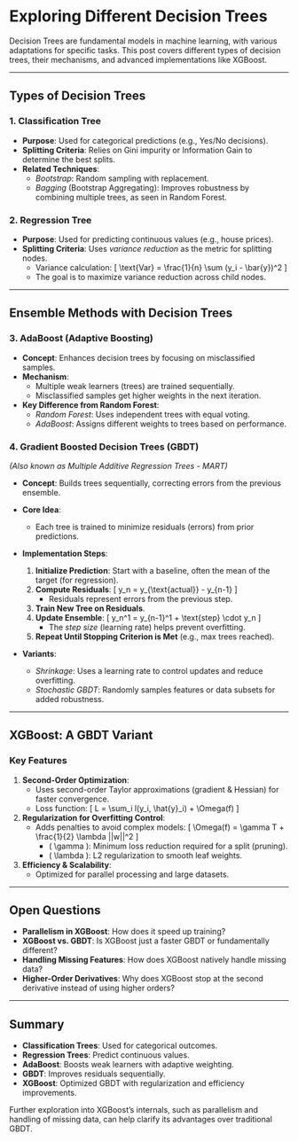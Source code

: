 # **Exploring Different Decision Trees**

Decision Trees are fundamental models in machine learning, with various adaptations for specific tasks. This post covers different types of decision trees, their mechanisms, and advanced implementations like XGBoost.

---

## **Types of Decision Trees**

### **1. Classification Tree**

- **Purpose**: Used for categorical predictions (e.g., Yes/No decisions).
- **Splitting Criteria**: Relies on Gini impurity or Information Gain to determine the best splits.
- **Related Techniques**:
  - *Bootstrap*: Random sampling with replacement.
  - *Bagging* (Bootstrap Aggregating): Improves robustness by combining multiple trees, as seen in Random Forest.

### **2. Regression Tree**

- **Purpose**: Used for predicting continuous values (e.g., house prices).
- **Splitting Criteria**: Uses *variance reduction* as the metric for splitting nodes.
  - Variance calculation:
    \[
    \text{Var} = \frac{1}{n} \sum (y_i - \bar{y})^2
    \]
  - The goal is to maximize variance reduction across child nodes.

---

## **Ensemble Methods with Decision Trees**

### **3. AdaBoost (Adaptive Boosting)**

- **Concept**: Enhances decision trees by focusing on misclassified samples.
- **Mechanism**:
  - Multiple weak learners (trees) are trained sequentially.
  - Misclassified samples get higher weights in the next iteration.
- **Key Difference from Random Forest**:
  - *Random Forest*: Uses independent trees with equal voting.
  - *AdaBoost*: Assigns different weights to trees based on performance.

### **4. Gradient Boosted Decision Trees (GBDT)**

*(Also known as Multiple Additive Regression Trees - MART)*

- **Concept**: Builds trees sequentially, correcting errors from the previous ensemble.
- **Core Idea**:
  - Each tree is trained to minimize residuals (errors) from prior predictions.
- **Implementation Steps**:
  1. **Initialize Prediction**: Start with a baseline, often the mean of the target (for regression).
  2. **Compute Residuals**:
     \[
     y_n = y_{\text{actual}} - y_{n-1}
     \]
     - Residuals represent errors from the previous step.
  3. **Train New Tree on Residuals**.
  4. **Update Ensemble**:
     \[
     y_n^1 = y_{n-1}^1 + \text{step} \cdot y_n
     \]
     - The *step size* (learning rate) helps prevent overfitting.
  5. **Repeat Until Stopping Criterion is Met** (e.g., max trees reached).

- **Variants**:
  - *Shrinkage*: Uses a learning rate to control updates and reduce overfitting.
  - *Stochastic GBDT*: Randomly samples features or data subsets for added robustness.

---

## **XGBoost: A GBDT Variant**

### **Key Features**

1. **Second-Order Optimization**:
   - Uses second-order Taylor approximations (gradient & Hessian) for faster convergence.
   - Loss function:
     \[
     L = \sum_i l(y_i, \hat{y}_i) + \Omega(f)
     \]
2. **Regularization for Overfitting Control**:
   - Adds penalties to avoid complex models:
     \[
     \Omega(f) = \gamma T + \frac{1}{2} \lambda ||w||^2
     \]
     - \( \gamma \): Minimum loss reduction required for a split (pruning).
     - \( \lambda \): L2 regularization to smooth leaf weights.
3. **Efficiency & Scalability**:
   - Optimized for parallel processing and large datasets.

---

## **Open Questions**

- **Parallelism in XGBoost**: How does it speed up training?
- **XGBoost vs. GBDT**: Is XGBoost just a faster GBDT or fundamentally different?
- **Handling Missing Features**: How does XGBoost natively handle missing data?
- **Higher-Order Derivatives**: Why does XGBoost stop at the second derivative instead of using higher orders?

---

## **Summary**

- **Classification Trees**: Used for categorical outcomes.
- **Regression Trees**: Predict continuous values.
- **AdaBoost**: Boosts weak learners with adaptive weighting.
- **GBDT**: Improves residuals sequentially.
- **XGBoost**: Optimized GBDT with regularization and efficiency improvements.

Further exploration into XGBoost’s internals, such as parallelism and handling of missing data, can help clarify its advantages over traditional GBDT.

